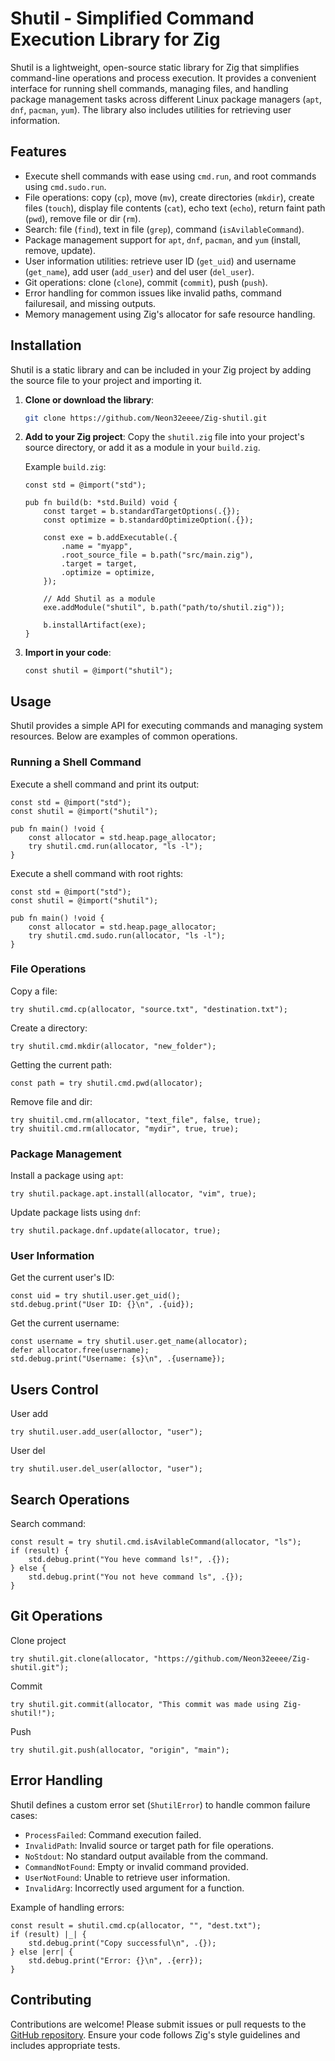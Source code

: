# Shutil - Simplified Command Execution Library for Zig

Shutil is a lightweight, open-source static library for Zig that simplifies command-line operations and process execution. It provides a convenient interface for running shell commands, managing files, and handling package management tasks across different Linux package managers (`apt`, `dnf`, `pacman`, `yum`). The library also includes utilities for retrieving user information.

## Features

- Execute shell commands with ease using `cmd.run`, and root commands using `cmd.sudo.run`.
- File operations: copy (`cp`), move (`mv`), create directories (`mkdir`), create files (`touch`), display file contents (`cat`), echo text (`echo`), return faint path (`pwd`), remove file or dir (`rm`).
- Search: file (`find`), text in file (`grep`), command (`isAvilableCommand`).
- Package management support for `apt`, `dnf`, `pacman`, and  `yum` (install, remove, update).
- User information utilities: retrieve user ID (`get_uid`) and username (`get_name`), add user (`add_user`) and del user (`del_user`).
- Git operations: clone (`clone`), commit (`commit`), push (`push`).
- Error handling for common issues like invalid paths, command failuresail, and missing outputs.
- Memory management using Zig's allocator for safe resource handling.

## Installation

Shutil is a static library and can be included in your Zig project by adding the source file to your project and importing it.

1. **Clone or download the library**:
   ```bash
   git clone https://github.com/Neon32eeee/Zig-shutil.git
   ```

2. **Add to your Zig project**:
   Copy the `shutil.zig` file into your project's source directory, or add it as a module in your `build.zig`.

   Example `build.zig`:
   ```zig
   const std = @import("std");

   pub fn build(b: *std.Build) void {
       const target = b.standardTargetOptions(.{});
       const optimize = b.standardOptimizeOption(.{});

       const exe = b.addExecutable(.{
           .name = "myapp",
           .root_source_file = b.path("src/main.zig"),
           .target = target,
           .optimize = optimize,
       });

       // Add Shutil as a module
       exe.addModule("shutil", b.path("path/to/shutil.zig"));

       b.installArtifact(exe);
   }
   ```

3. **Import in your code**:
   ```zig
   const shutil = @import("shutil");
   ```

## Usage

Shutil provides a simple API for executing commands and managing system resources. Below are examples of common operations.

### Running a Shell Command
Execute a shell command and print its output:
```zig
const std = @import("std");
const shutil = @import("shutil");

pub fn main() !void {
    const allocator = std.heap.page_allocator;
    try shutil.cmd.run(allocator, "ls -l");
}
```

Execute a shell command with root rights:
```zig
const std = @import("std");
const shutil = @import("shutil");

pub fn main() !void {
    const allocator = std.heap.page_allocator;
    try shutil.cmd.sudo.run(allocator, "ls -l");
}
```

### File Operations
Copy a file:
```zig
try shutil.cmd.cp(allocator, "source.txt", "destination.txt");
```

Create a directory:
```zig
try shutil.cmd.mkdir(allocator, "new_folder");
```

Getting the current path:
```zig
const path = try shutil.cmd.pwd(allocator);
```

Remove file and dir:
```zig
try shuitil.cmd.rm(allocator, "text_file", false, true);
try shuitil.cmd.rm(allocator, "mydir", true, true);
```

### Package Management
Install a package using `apt`:
```zig
try shutil.package.apt.install(allocator, "vim", true);
```

Update package lists using `dnf`:
```zig
try shutil.package.dnf.update(allocator, true);
```

### User Information
Get the current user's ID:
```zig
const uid = try shutil.user.get_uid();
std.debug.print("User ID: {}\n", .{uid});
```

Get the current username:
```zig
const username = try shutil.user.get_name(allocator);
defer allocator.free(username);
std.debug.print("Username: {s}\n", .{username});
```

## Users Control
User add
```zig
try shutil.user.add_user(alloctor, "user");
```

User del
```zig
try shutil.user.del_user(alloctor, "user");
```

## Search Operations
Search command:
```zig
const result = try shutil.cmd.isAvilableCommand(allocator, "ls");
if (result) {
    std.debug.print("You heve command ls!", .{});
} else {
    std.debug.print("You not heve command ls", .{});
}
```

## Git Operations
Clone project
```zig
try shutil.git.clone(allocator, "https://github.com/Neon32eeee/Zig-shutil.git");
```

Commit
```zig
try shutil.git.commit(allocator, "This commit was made using Zig-shutil!");
```

Push
```zig
try shutil.git.push(allocator, "origin", "main");
```

## Error Handling
Shutil defines a custom error set (`ShutilError`) to handle common failure cases:
- `ProcessFailed`: Command execution failed.
- `InvalidPath`: Invalid source or target path for file operations.
- `NoStdout`: No standard output available from the command.
- `CommandNotFound`: Empty or invalid command provided.
- `UserNotFound`: Unable to retrieve user information.
- `InvalidArg`: Incorrectly used argument for a function.

Example of handling errors:
```zig
const result = shutil.cmd.cp(allocator, "", "dest.txt");
if (result) |_| {
    std.debug.print("Copy successful\n", .{});
} else |err| {
    std.debug.print("Error: {}\n", .{err});
}
```

## Contributing
Contributions are welcome! Please submit issues or pull requests to the [GitHub repository](https://github.com/Neon32eeee/Zig-shutil/). Ensure your code follows Zig's style guidelines and includes appropriate tests.
